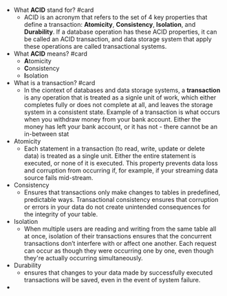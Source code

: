 - What **ACID** stand for? #card
	- ACID is an acronym that refers to the set of 4 key properties that define a transaction: **Atomicity**, **Consistency**, **Isolation**, and **Durability**. If a database operation has these ACID properties, it can be called an ACID transaction, and data storage system that apply these operations are called transactional systems.
- What **ACID** means? #card
	- **A**tomicity
	- **C**onsistency
	- **I**solation
- What is a transaction? #card
	- In the ciontext of databases and data storage systems, a **transaction** is any operation that is treated as a signle unit of work, which either completes fully or does not complete at all, and leaves the storage system in a consistent state. Example of a transaction is what occurs when you withdraw money from your bank account. Either the money has left your bank account, or it has not - there cannot be an in-between stat
- Atomicity
	- Each statement in a transaction (to read, write, update or delete data) is treated as a single unit. Either the entire statement is executed, or none of it is executed. This property prevents data loss and corruption from occurring if, for example, if your streaming data source fails mid-stream.
- Consistency
	- Ensures that transactions only make changes to tables in predefined, predictable ways. Transactional consistency ensures that corruption or errors in your data do not create unintended consequences for the integrity of your table.
- Isolation
	- When multiple users are reading and writing from the same table all at once, isolation of their transactions ensures that the concurrent transactions don’t interfere with or affect one another. Each request can occur as though they were occurring one by one, even though they're actually occurring simultaneously.
- Durability
	- ensures that changes to your data made by successfully executed transactions will be saved, even in the event of system failure.
-